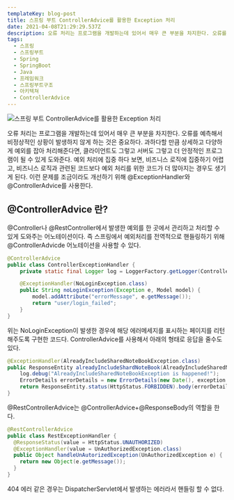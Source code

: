 ```yaml
---
templateKey: blog-post
title: 스프링 부트 ControllerAdvice를 활용한 Exception 처리
date: 2021-04-08T21:29:29.537Z
description: 오류 처리는 프로그램을 개발하는데 있어서 매우 큰 부분을 차지한다. 오류를 예측해서 비정상적인 상황이 발생하지 않게 하는 것은 중요하다. 과하다할 만큼 상세하고 다양하게 예외를 잡아 처리해준다면, 클라이언트도 그렇고 서버도 그렇고 더 안정적인 프로그램이 될 수 있게 도와준다. 예외 처리에 집중 하다 보면, 비즈니스 로직에 집중하기 어렵고, 비즈니스 로직과 관련된 코드보다 예외 처리를 위한 코드가 더 많아지는 경우도 생기게 된다. 이런 문제를 조금이라도 개선하기 위해 @ExceptionHandler와 @ControllerAdvice를 사용한다.
tags:
  - 스프링
  - 스프링부트
  - Spring
  - SpringBoot
  - Java
  - 프레임워크
  - 스프링부트구조
  - 아키텍쳐
  - ControllerAdvice
---
```


![스프링 부트 ControllerAdvice를 활용한 Exception 처리](/assets/springboot.png "스프링 부트 ControllerAdvice를 활용한 Exception 처리")

오류 처리는 프로그램을 개발하는데 있어서 매우 큰 부분을 차지한다. 오류를 예측해서 비정상적인 상황이 발생하지 않게 하는 것은 중요하다. 과하다할 만큼 상세하고 다양하게 예외를 잡아 처리해준다면, 클라이언트도 그렇고 서버도 그렇고 더 안정적인 프로그램이 될 수 있게 도와준다. 예외 처리에 집중 하다 보면, 비즈니스 로직에 집중하기 어렵고, 비즈니스 로직과 관련된 코드보다 예외 처리를 위한 코드가 더 많아지는 경우도 생기게 된다. 이런 문제를 조금이라도 개선하기 위해 @ExceptionHandler와 @ControllerAdvice를 사용한다.

## @ControllerAdvice 란?

@Controller나 @RestController에서 발생한 예외를 한 곳에서 관리하고 처리할 수 있게 도와주는 어노테이션이다. 즉 스프링에서 예외처리를 전역적으로 핸들링하기 위해 @ControllerAdvicde 어노테이션을 사용할 수 있다.

```java
@ControllerAdvice
public class ControllerExceptionHandler {
    private static final Logger log = LoggerFactory.getLogger(ControllerExceptionHandler.class);

    @ExceptionHandler(NoLoginException.class)
    public String noLoginException(Exception e, Model model) {
        model.addAttribute("errorMessage", e.getMessage());
        return "user/login_failed";
    }
}
```

위는 NoLoginException이 발생한 경우에 해당 에러메세지를 표시하는 페이지를 리턴해주도록 구현한 코드다. ControllerAdvice를 사용해서 아래의 형태로 응답을 줄수도 있다.

```java
@ExceptionHandler(AlreadyIncludeSharedNoteBookException.class)
public ResponseEntity alreadyIncludeShardNoteBook(AlreadyIncludeSharedNoteBookException exception) {
    log.debug("AlreadyIncludeSharedNoteBookException is happened!");
    ErrorDetails errorDetails = new ErrorDetails(new Date(), exception.getMessage());
    return ResponseEntity.status(HttpStatus.FORBIDDEN).body(errorDetails);
}
```

@RestControllerAdvice는 @ControllerAdvice+@ResponseBody의 역할을 한다.

```java
@RestControllerAdvice
public class RestExceptionHandler {
  @ResponseStatus(value = HttpStatus.UNAUTHORIZED)
  @ExceptionHandler(value = UnAuthorizedException.class)
  public Object handleUnAutorizedException(UnAuthorizedException e) {
    return new Object(e.getMessage());
  }
}
```

404 에러 같은 경우는 DispatcherServlet에서 발생하는 에러라서 핸들링 할 수 없다.
